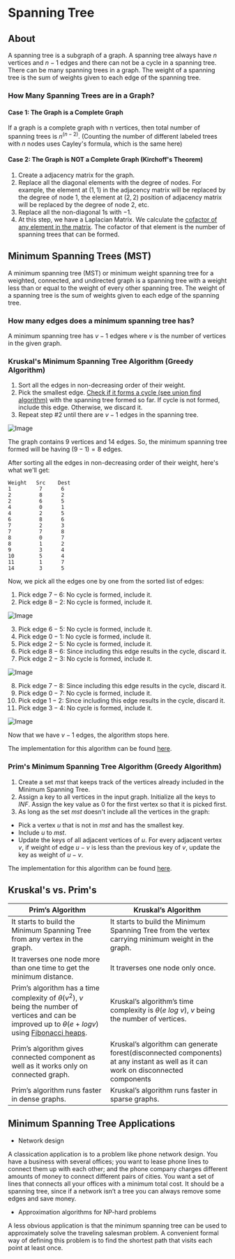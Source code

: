 # Spanning Tree

## About

A spanning tree is a subgraph of a graph. A spanning tree always have $n$ vertices and $n - 1$ edges and there can not be a cycle in a spanning tree. There can be many spanning trees in a graph. The weight of a spanning tree is the sum of weights given to each edge of the spanning tree.

### How Many Spanning Trees are in a Graph?

#### Case 1: The Graph is a Complete Graph

If a graph is a complete graph with n vertices, then total number of spanning trees is $n^{(n-2)}$. (Counting the number of different labeled trees with $n$ nodes uses Cayley's formula, which is the same here)

#### Case 2: The Graph is **NOT** a Complete Graph (Kirchoff's Theorem)

1. Create a adjacency matrix for the graph.
2. Replace all the diagonal elements with the degree of nodes. For example, the element at $(1,1)$ in the adjacency matrix will be replaced by the degree of node $1$, the element at $(2,2)$ position of adjacency matrix will be replaced by the degree of node $2$, etc.
3. Replace all the non-diagonal $1$s with $-1$.
4. At this step, we have a Laplacian Matrix. We calculate the [cofactor of any element in the matrix](https://youtu.be/NcOYysnlx-0?t=314). The cofactor of that element is the number of spanning trees that can be formed.

## Minimum Spanning Trees (MST)

A minimum spanning tree (MST) or minimum weight spanning tree for a weighted, connected, and undirected graph is a spanning tree with a weight less than or equal to the weight of every other spanning tree. The weight of a spanning tree is the sum of weights given to each edge of the spanning tree.

### How many edges does a minimum spanning tree has?

A minimum spanning tree has $v - 1$ edges where $v$ is the number of vertices in the given graph.

### Kruskal's Minimum Spanning Tree Algorithm (Greedy Algorithm)

1. Sort all the edges in non-decreasing order of their weight.
2. Pick the smallest edge. [Check if it forms a cycle (see union find algorithm)](https://www.geeksforgeeks.org/union-find/) with the spanning tree formed so far. If cycle is not formed, include this edge. Otherwise, we discard it.
3. Repeat step #2 until there are $v - 1$ edges in the spanning tree.

![Image](https://media.geeksforgeeks.org/wp-content/cdn-uploads/Fig-0-300x139.jpg)

The graph contains $9$ vertices and $14$ edges. So, the minimum spanning tree formed will be having $(9 - 1) = 8$ edges.

After sorting all the edges in non-decreasing order of their weight, here's what we'll get:

```
Weight   Src    Dest
1         7      6
2         8      2
2         6      5
4         0      1
4         2      5
6         8      6
7         2      3
7         7      8
8         0      7
8         1      2
9         3      4
10        5      4
11        1      7
14        3      5
```

Now, we pick all the edges one by one from the sorted list of edges:


1. Pick edge $7-6$: No cycle is formed, include it.
2. Pick edge $8-2$: No cycle is formed, include it.

![Image](https://media.geeksforgeeks.org/wp-content/cdn-uploads/Fig-2-241x300.jpg)

3. Pick edge $6-5$: No cycle is formed, include it.
4. Pick edge $0-1$: No cycle is formed, include it.
5. Pick edge $2-5$: No cycle is formed, include it.
6. Pick edge $8-6$: Since including this edge results in the cycle, discard it.
7. Pick edge $2-3$: No cycle is formed, include it.

![Image](https://media.geeksforgeeks.org/wp-content/cdn-uploads/Fig-6-300x175.jpg)

8. Pick edge $7-8$: Since including this edge results in the cycle, discard it.
9. Pick edge $0-7$: No cycle is formed, include it.
10. Pick edge $1-2$: Since including this edge results in the cycle, discard it.
11. Pick edge $3-4$: No cycle is formed, include it.

![Image](https://media.geeksforgeeks.org/wp-content/cdn-uploads/fig8new.jpeg)


Now that we have $v - 1$ edges, the algorithm stops here.

The implementation for this algorithm can be found [here](https://www.geeksforgeeks.org/kruskals-minimum-spanning-tree-algorithm-greedy-algo-2/).

### Prim's Minimum Spanning Tree Algorithm (Greedy Algorithm)

1. Create a set $mst$ that keeps track of the vertices already included in the Minimum Spanning Tree.
2. Assign a key to all vertices in the input graph. Initialize all the keys to $INF$. Assign the key value as $0$ for the first vertex so that it is picked first.
3. As long as the set $mst$ doesn't include all the vertices in the graph:
  - Pick a vertex $u$ that is not in $mst$ and has the smallest key.
  - Include $u$ to $mst$.
  - Update the keys of all adjacent vertices of $u$. For every adjacent vertex $v$, if weight of edge $u-v$ is less than the previous key of $v$, update the key as weight of $u-v$.

The implementation for this algorithm can be found [here](https://www.geeksforgeeks.org/prims-minimum-spanning-tree-mst-greedy-algo-5/).

## Kruskal's vs. Prim's

| Prim’s Algorithm | Kruskal’s Algorithm |
| --- | --- |
| It starts to build the Minimum Spanning Tree from any vertex in the graph. | It starts to build the Minimum Spanning Tree from the vertex carrying minimum weight in the graph. |
| It traverses one node more than one time to get the minimum distance. | It traverses one node only once. |
| Prim’s algorithm has a time complexity of $\theta(v^2)$, $v$ being the number of vertices and can be improved up to $\theta(e + log v)$ using [Fibonacci heaps](https://www.geeksforgeeks.org/fibonacci-heap-set-1-introduction/). | Kruskal’s algorithm’s time complexity is $\theta(e \ log \ v)$, $v$ being the number of vertices. |
| Prim’s algorithm gives connected component as well as it works only on connected graph. | Kruskal’s algorithm can generate forest(disconnected components) at any instant as well as it can work on disconnected components |
| Prim’s algorithm runs faster in dense graphs. | Kruskal’s algorithm runs faster in sparse graphs. |

## Minimum Spanning Tree Applications

* Network design

A classication application is to a problem like phone network design. You have a business with several offices; you want to lease phone lines to connect them up with each other; and the phone company charges different amounts of money to connect different pairs of cities. You want a set of lines that connects all your offices with a minimum total cost. It should be a spanning tree, since if a network isn’t a tree you can always remove some edges and save money.

* Approximation algorithms for NP-hard problems

A less obvious application is that the minimum spanning tree can be used to approximately solve the traveling salesman problem. A convenient formal way of defining this problem is to find the shortest path that visits each point at least once.
